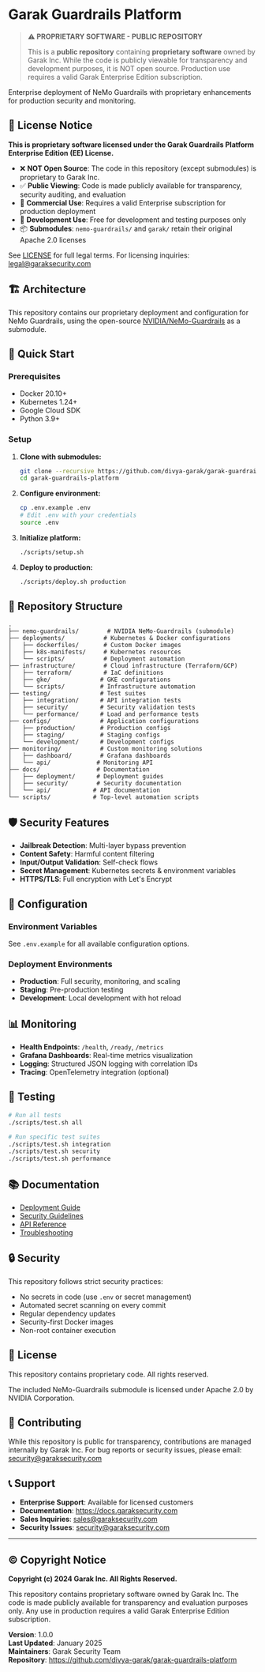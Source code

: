 # Garak Guardrails Platform

> **⚠️ PROPRIETARY SOFTWARE - PUBLIC REPOSITORY**
> 
> This is a **public repository** containing **proprietary software** owned by Garak Inc.
> While the code is publicly viewable for transparency and development purposes, it is NOT open source.
> Production use requires a valid Garak Enterprise Edition subscription.

Enterprise deployment of NeMo Guardrails with proprietary enhancements for production security and monitoring.

## 📄 License Notice

**This is proprietary software licensed under the Garak Guardrails Platform Enterprise Edition (EE) License.**

- ❌ **NOT Open Source**: The code in this repository (except submodules) is proprietary to Garak Inc.
- ✅ **Public Viewing**: Code is made publicly available for transparency, security auditing, and evaluation
- 💼 **Commercial Use**: Requires a valid Enterprise subscription for production deployment
- 🔬 **Development Use**: Free for development and testing purposes only
- 📦 **Submodules**: `nemo-guardrails/` and `garak/` retain their original Apache 2.0 licenses

See [LICENSE](LICENSE) for full legal terms. For licensing inquiries: legal@garaksecurity.com

## 🏗️ Architecture

This repository contains our proprietary deployment and configuration for NeMo Guardrails, using the open-source [NVIDIA/NeMo-Guardrails](https://github.com/NVIDIA/NeMo-Guardrails) as a submodule.

## 🚀 Quick Start

### Prerequisites
- Docker 20.10+
- Kubernetes 1.24+
- Google Cloud SDK
- Python 3.9+

### Setup

1. **Clone with submodules:**
   ```bash
   git clone --recursive https://github.com/divya-garak/garak-guardrails-platform.git
   cd garak-guardrails-platform
   ```

2. **Configure environment:**
   ```bash
   cp .env.example .env
   # Edit .env with your credentials
   source .env
   ```

3. **Initialize platform:**
   ```bash
   ./scripts/setup.sh
   ```

4. **Deploy to production:**
   ```bash
   ./scripts/deploy.sh production
   ```

## 📁 Repository Structure

```
.
├── nemo-guardrails/        # NVIDIA NeMo-Guardrails (submodule)
├── deployments/           # Kubernetes & Docker configurations
│   ├── dockerfiles/       # Custom Docker images
│   ├── k8s-manifests/     # Kubernetes resources
│   └── scripts/           # Deployment automation
├── infrastructure/        # Cloud infrastructure (Terraform/GCP)
│   ├── terraform/         # IaC definitions
│   ├── gke/              # GKE configurations
│   └── scripts/          # Infrastructure automation
├── testing/              # Test suites
│   ├── integration/      # API integration tests
│   ├── security/         # Security validation tests
│   └── performance/      # Load and performance tests
├── configs/              # Application configurations
│   ├── production/       # Production configs
│   ├── staging/          # Staging configs
│   └── development/      # Development configs
├── monitoring/           # Custom monitoring solutions
│   ├── dashboard/        # Grafana dashboards
│   └── api/             # Monitoring API
├── docs/                # Documentation
│   ├── deployment/      # Deployment guides
│   ├── security/        # Security documentation
│   └── api/            # API documentation
└── scripts/            # Top-level automation scripts
```

## 🛡️ Security Features

- **Jailbreak Detection**: Multi-layer bypass prevention
- **Content Safety**: Harmful content filtering
- **Input/Output Validation**: Self-check flows
- **Secret Management**: Kubernetes secrets & environment variables
- **HTTPS/TLS**: Full encryption with Let's Encrypt

## 🔧 Configuration

### Environment Variables

See `.env.example` for all available configuration options.

### Deployment Environments

- **Production**: Full security, monitoring, and scaling
- **Staging**: Pre-production testing
- **Development**: Local development with hot reload

## 📊 Monitoring

- **Health Endpoints**: `/health`, `/ready`, `/metrics`
- **Grafana Dashboards**: Real-time metrics visualization
- **Logging**: Structured JSON logging with correlation IDs
- **Tracing**: OpenTelemetry integration (optional)

## 🧪 Testing

```bash
# Run all tests
./scripts/test.sh all

# Run specific test suites
./scripts/test.sh integration
./scripts/test.sh security
./scripts/test.sh performance
```

## 📚 Documentation

- [Deployment Guide](docs/deployment/README.md)
- [Security Guidelines](docs/security/README.md)
- [API Reference](docs/api/README.md)
- [Troubleshooting](docs/troubleshooting/README.md)

## 🔒 Security

This repository follows strict security practices:

- No secrets in code (use `.env` or secret management)
- Automated secret scanning on every commit
- Regular dependency updates
- Security-first Docker images
- Non-root container execution

## 📝 License

This repository contains proprietary code. All rights reserved.

The included NeMo-Guardrails submodule is licensed under Apache 2.0 by NVIDIA Corporation.

## 🤝 Contributing

While this repository is public for transparency, contributions are managed internally by Garak Inc.
For bug reports or security issues, please email: security@garaksecurity.com

## 📞 Support

- **Enterprise Support**: Available for licensed customers
- **Documentation**: https://docs.garaksecurity.com
- **Sales Inquiries**: sales@garaksecurity.com
- **Security Issues**: security@garaksecurity.com

---

## © Copyright Notice

**Copyright (c) 2024 Garak Inc. All Rights Reserved.**

This repository contains proprietary software owned by Garak Inc. The code is made publicly 
available for transparency and evaluation purposes only. Any use in production requires a 
valid Garak Enterprise Edition subscription.

**Version**: 1.0.0  
**Last Updated**: January 2025  
**Maintainers**: Garak Security Team  
**Repository**: https://github.com/divya-garak/garak-guardrails-platform